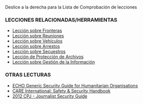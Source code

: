 [Title]: # (¿Y ahora qué?)
[Difficulty]: # (Principiante)
[Order]: # (7)

Deslice a la derecha para la Lista de Comprobación de lecciones

### LECCIONES RELACIONADAS/HERRAMIENTAS

*   [Lección sobre Fronteras](umbrella://lesson/borders)
*   [Lección sobre Reuniones](umbrella://lesson/meetings)
*   [Lección sobre Vehículos](umbrella://lesson/vehicles)
*   [Lección sobre Arrestos](umbrella://lesson/arrests)
*   [Lección sobre Secuestros](umbrella://lesson/kidnapping)
*   [Lección de Protección de Archivos](umbrella://lesson/protecting-files)
*   [Lección sobre Gestión de la Información](umbrella://lesson/managing-information)

### OTRAS LECTURAS

*   [ECHO Generic Security Guide for Humanitarian Organisations](http://ec.europa.eu/echo/files/evaluation/watsan2005/annex_files/ECHO/ECHO12%20-%20echo_generic_security_guide_en.doc)
*   [CARE International: Safety & Security Handbook](ngolearning.org/courses/availablecourses/CARE%20Safety%20Course/Shared%20Documents/English_CARE_International_Safety_and_Security_Handbook.pdf)
*   [2012 CPJ - Journalist Security Guide](https://cpj.org/reports/2012/04/journalist-security-guide.php)